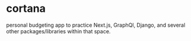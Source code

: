 # cortana
personal budgeting app to practice Next.js, GraphQl, Django, and several other packages/libraries within that space.
